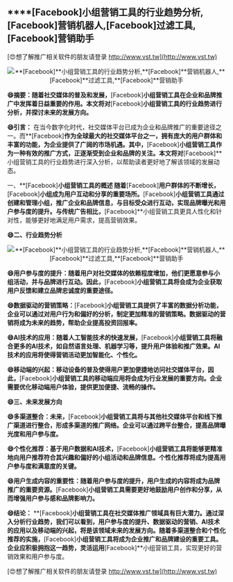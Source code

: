 ## ****[Facebook]**小组营销工具的行业趋势分析,**[Facebook]**营销机器人,**[Facebook]**过滤工具,**[Facebook]**营销助手**

[😍想了解推广相关软件的朋友请登录 http://www.vst.tw](http://www.vst.tw)

 <center><img src="https://vst.tw/MP4/tuiguang/png/6.png" alt="**[Facebook]**小组营销工具的行业趋势分析,**[Facebook]**营销机器人,**[Facebook]**过滤工具,**[Facebook]**营销助手"></center>

**😄摘要：随着社交媒体的普及和发展，**[Facebook]**小组营销工具在企业和品牌推广中发挥着日益重要的作用。本文将对**[Facebook]**小组营销工具的行业趋势进行分析，并探讨未来的发展方向。**

**😄引言：**
在当今数字化时代，社交媒体平台已成为企业和品牌推广的重要途径之一。而**[Facebook]**作为全球最大的社交媒体平台之一，拥有庞大的用户群体和丰富的功能，为企业提供了广阔的市场机遇。其中，**[Facebook]**小组营销工具作为一种有效的推广方式，正逐渐受到企业和品牌的关注。本文将对**[Facebook]**小组营销工具的行业趋势进行深入分析，以帮助读者更好地了解该领域的发展动态。

一、**[Facebook]**小组营销工具的概述
随着**[Facebook]**用户群体的不断增长，**[Facebook]**小组成为用户互动和分享的重要场所。**[Facebook]**小组营销工具通过创建和管理小组，推广企业和品牌信息，与目标受众进行互动，实现品牌曝光和用户参与度的提升。与传统广告相比，**[Facebook]**小组营销工具更具人性化和针对性，能够更好地满足用户需求，提高营销效果。

**😄二、行业趋势分析**

 <center><img src="https://vst.tw/MP4/tuiguang/png/7.png" alt="**[Facebook]**小组营销工具的行业趋势分析,**[Facebook]**营销机器人,**[Facebook]**过滤工具,**[Facebook]**营销助手"></center>

**😄用户参与度的提升：随着用户对社交媒体的依赖程度增加，他们更愿意参与小组活动，并与品牌进行互动。因此，**[Facebook]**小组营销工具将会成为企业获取用户反馈和建立品牌忠诚度的重要途径。**

**😄数据驱动的营销策略：**[Facebook]**小组营销工具提供了丰富的数据分析功能，企业可以通过对用户行为和偏好的分析，制定更加精准的营销策略。数据驱动的营销将成为未来的趋势，帮助企业提高投资回报率。**

**😄AI技术的应用：随着人工智能技术的快速发展，**[Facebook]**小组营销工具将融合更多的AI技术，如自然语言处理、机器学习等，提升用户体验和推广效果。AI技术的应用将使得营销活动更加智能化、个性化。**

**😄移动端的兴起：移动设备的普及使得用户更加便捷地访问社交媒体平台，因此，**[Facebook]**小组营销工具的移动端应用将会成为行业发展的重要方向。企业需要优化移动端用户体验，提供更加便捷、流畅的操作。**

**😄三、未来发展方向**

**😄多渠道整合：未来，**[Facebook]**小组营销工具将与其他社交媒体平台和线下推广渠道进行整合，形成多渠道的推广网络。企业可以通过跨平台整合，提高品牌曝光度和用户参与度。**

**😄个性化推荐：基于用户数据和AI技术，**[Facebook]**小组营销工具将能够更精准地向用户推荐符合其兴趣和偏好的小组活动和品牌信息。个性化推荐将成为提高用户参与度和满意度的关键。**

**😄用户生成内容的重要性：随着用户参与度的提升，用户生成的内容将成为品牌推广的重要资源。**[Facebook]**小组营销工具需要更好地鼓励用户创作和分享，从而增强用户参与感和品牌影响力。**

**😄结论：**
**[Facebook]**小组营销工具在社交媒体推广领域具有巨大潜力。通过深入分析行业趋势，我们可以看到，用户参与度的提升、数据驱动的营销、AI技术的应用以及移动端的兴起，将是该领域未来的发展方向。随着多渠道整合和个性化推荐的实施，**[Facebook]**小组营销工具将成为企业推广和品牌建设的重要工具。企业应积极拥抱这一趋势，灵活运用**[Facebook]**小组营销工具，实现更好的营销效果和用户参与度。

[😍想了解推广相关软件的朋友请登录 http://www.vst.tw](http://www.vst.tw)



